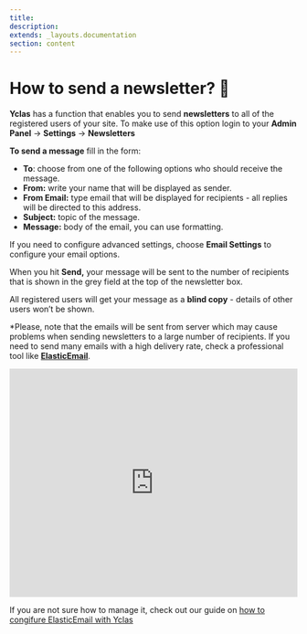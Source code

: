 ```yaml
---
title:
description:
extends: _layouts.documentation
section: content
---
```


# How to send a newsletter? 📰

**Yclas** has a function that enables you to send  **newsletters**  to all of the registered users of your site. To make use of this option login to your  **Admin Panel**   -> **Settings**  -> **Newsletters**  

**To send a message**  fill in the form:

-   **To**: choose from one of the following options who should receive the message.
-   **From:**  write your name that will be displayed as sender.
-   **From Email:**  type email that will be displayed for recipients - all replies will be directed to this address.
-   **Subject:**  topic of the message.
-   **Message:**  body of the email, you can use formatting.

If you need to configure advanced settings, choose  **Email Settings**  to configure your email options.

When you hit  **Send,** your message will be sent to the number of recipients that is shown in the grey field at the top of the newsletter box.


All registered users will get your message as a  **blind copy**  - details of other users won’t be shown.

*Please, note that the emails will be sent from server which may cause problems when sending newsletters to a large number of recipients. If you need to send many emails with a high delivery rate, check a professional tool like **[ElasticEmail](https://j.mp/elasticemailoc)**. 


<iframe width="100%" height="400px" src="https://www.youtube.com/embed/finXNuCEUss" title="Yclas video" frameborder="0" allow="accelerometer; autoplay; clipboard-write; encrypted-media; gyroscope; picture-in-picture" allowfullscreen></iframe>
 
If you are not sure how to manage it, check out our guide on [how to congifure ElasticEmail with Yclas](email-settings-elasticemail)
